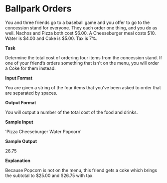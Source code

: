 
# Ballpark Orders

You and three friends go to a baseball game and you offer to go to the concession stand for everyone. They each order one thing, and you do as well. Nachos and Pizza both cost $6.00. A Cheeseburger meal costs $10. Water is $4.00 and Coke is $5.00. Tax is 7%. 

**Task**

Determine the total cost of ordering four items from the concession stand. If one of your friend’s orders something that isn't on the menu, you will order a Coke for them instead. 

**Input Format**

You are given a string of the four items that you've been asked to order that are separated by spaces. 

**Output Format**

You will output a number of the total cost of the food and drinks. 

**Sample Input**

'Pizza Cheeseburger Water Popcorn' 

**Sample Output**

26.75

**Explanation**
 
Because Popcorn is not on the menu, this friend gets a coke which brings the subtotal to $25.00 and $26.75 with tax.
